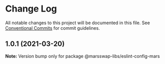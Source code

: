 # Change Log

All notable changes to this project will be documented in this file.
See [Conventional Commits](https://conventionalcommits.org) for commit guidelines.

## 1.0.1 (2021-03-20)

**Note:** Version bump only for package @marsswap-libs/eslint-config-mars
